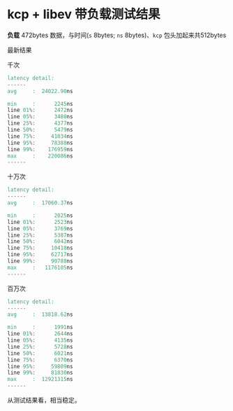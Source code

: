 # kcp + libev 带负载测试结果

**负载** 472bytes 数据，与时间(`s` 8bytes; `ns` 8bytes)、`kcp` 包头加起来共512bytes

最新结果

千次

```verilog
latency detail:
------
avg     :  24022.90ns

min     :      2245ns
line 01%:      2472ns
line 05%:      3480ns
line 25%:      4377ns
line 50%:      5479ns
line 75%:     41034ns
line 95%:     78388ns
line 99%:    176959ns
max     :    220086ns
------
```

十万次
```verilog
latency detail:
------
avg     :  17060.37ns

min     :      2025ns
line 01%:      2523ns
line 05%:      3769ns
line 25%:      5387ns
line 50%:      6042ns
line 75%:     10418ns
line 95%:     62717ns
line 99%:     90788ns
max     :   1176105ns
------
```

百万次
```verilog
latency detail:
------
avg     :  13818.62ns

min     :      1991ns
line 01%:      2644ns
line 05%:      4135ns
line 25%:      5728ns
line 50%:      6021ns
line 75%:      6370ns
line 95%:     59809ns
line 99%:     81830ns
max     :  12921315ns
------
```

从测试结果看，相当稳定。
